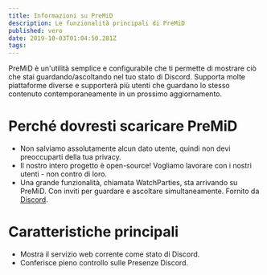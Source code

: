 ```yaml
---
title: Informazioni su PreMiD
description: Le funzionalità principali di PreMiD
published: vero
date: 2019-10-03T01:04:50.281Z
tags:
---
```


PreMiD è un'utilità semplice e configurabile che ti permette di mostrare ciò che stai guardando/ascoltando nel tuo stato di Discord. Supporta molte piattaforme diverse e supporterà più utenti che guardano lo stesso contenuto contemporaneamente in un prossimo aggiornamento.

# Perché dovresti scaricare PreMiD
- Non salviamo assolutamente alcun dato utente, quindi non devi preoccuparti della tua privacy.
- Il nostro intero progetto è open-source! Vogliamo lavorare con i nostri utenti - non contro di loro.
- Una grande funzionalità, chiamata WatchParties, sta arrivando su PreMiD. Con inviti per guardare e ascoltare simultaneamente. Fornito da [Discord](https://discordapp.com/).

# Caratteristiche principali
- Mostra il servizio web corrente come stato di Discord.
- Conferisce pieno controllo sulle Presenze Discord.